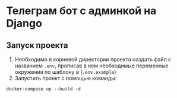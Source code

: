 # Телеграм бот с админкой на Django

## Запуск проекта
1. Необходимо в корневой директории проекта создать файл с названием `.env`, прописав в нем необходимые переменные окружения по шаблону в (`.env.example`)
2. Запустить проект с помощью команды:
```
docker-compose up --build -d
```
